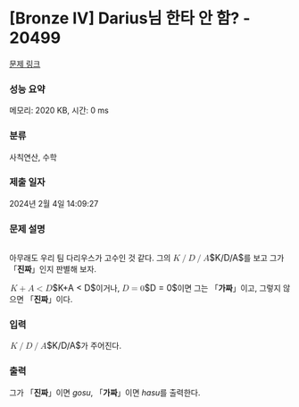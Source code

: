 # [Bronze IV] Darius님 한타 안 함? - 20499 

[문제 링크](https://www.acmicpc.net/problem/20499) 

### 성능 요약

메모리: 2020 KB, 시간: 0 ms

### 분류

사칙연산, 수학

### 제출 일자

2024년 2월 4일 14:09:27

### 문제 설명

<p style="text-align: center;"><img alt="" src=""></p>

<p>아무래도 우리 팀 다리우스가 고수인 것 같다. 그의 <mjx-container class="MathJax" jax="CHTML" style="font-size: 109%; position: relative;"><mjx-math class="MJX-TEX" aria-hidden="true"><mjx-mi class="mjx-i"><mjx-c class="mjx-c1D43E TEX-I"></mjx-c></mjx-mi><mjx-texatom texclass="ORD"><mjx-mo class="mjx-n"><mjx-c class="mjx-c2F"></mjx-c></mjx-mo></mjx-texatom><mjx-mi class="mjx-i"><mjx-c class="mjx-c1D437 TEX-I"></mjx-c></mjx-mi><mjx-texatom texclass="ORD"><mjx-mo class="mjx-n"><mjx-c class="mjx-c2F"></mjx-c></mjx-mo></mjx-texatom><mjx-mi class="mjx-i"><mjx-c class="mjx-c1D434 TEX-I"></mjx-c></mjx-mi></mjx-math><mjx-assistive-mml unselectable="on" display="inline"><math xmlns="http://www.w3.org/1998/Math/MathML"><mi>K</mi><mrow data-mjx-texclass="ORD"><mo>/</mo></mrow><mi>D</mi><mrow data-mjx-texclass="ORD"><mo>/</mo></mrow><mi>A</mi></math></mjx-assistive-mml><span aria-hidden="true" class="no-mathjax mjx-copytext">$K/D/A$</span></mjx-container>를 보고 그가 「<strong>진짜</strong>」인지 판별해 보자.</p>

<p><mjx-container class="MathJax" jax="CHTML" style="font-size: 109%; position: relative;"> <mjx-math class="MJX-TEX" aria-hidden="true"><mjx-mi class="mjx-i"><mjx-c class="mjx-c1D43E TEX-I"></mjx-c></mjx-mi><mjx-mo class="mjx-n" space="3"><mjx-c class="mjx-c2B"></mjx-c></mjx-mo><mjx-mi class="mjx-i" space="3"><mjx-c class="mjx-c1D434 TEX-I"></mjx-c></mjx-mi><mjx-mo class="mjx-n" space="4"><mjx-c class="mjx-c3C"></mjx-c></mjx-mo><mjx-mi class="mjx-i" space="4"><mjx-c class="mjx-c1D437 TEX-I"></mjx-c></mjx-mi></mjx-math><mjx-assistive-mml unselectable="on" display="inline"><math xmlns="http://www.w3.org/1998/Math/MathML"><mi>K</mi><mo>+</mo><mi>A</mi><mo><</mo><mi>D</mi></math></mjx-assistive-mml><span aria-hidden="true" class="no-mathjax mjx-copytext">$K+A < D$</span></mjx-container>이거나, <mjx-container class="MathJax" jax="CHTML" style="font-size: 109%; position: relative;"><mjx-math class="MJX-TEX" aria-hidden="true"><mjx-mi class="mjx-i"><mjx-c class="mjx-c1D437 TEX-I"></mjx-c></mjx-mi><mjx-mo class="mjx-n" space="4"><mjx-c class="mjx-c3D"></mjx-c></mjx-mo><mjx-mn class="mjx-n" space="4"><mjx-c class="mjx-c30"></mjx-c></mjx-mn></mjx-math><mjx-assistive-mml unselectable="on" display="inline"><math xmlns="http://www.w3.org/1998/Math/MathML"><mi>D</mi><mo>=</mo><mn>0</mn></math></mjx-assistive-mml><span aria-hidden="true" class="no-mathjax mjx-copytext">$D = 0$</span></mjx-container>이면 그는 「<strong>가짜</strong>」이고, 그렇지 않으면 「<strong>진짜</strong>」이다.</p>

### 입력 

 <p><mjx-container class="MathJax" jax="CHTML" style="font-size: 109%; position: relative;"> <mjx-math class="MJX-TEX" aria-hidden="true"><mjx-mi class="mjx-i"><mjx-c class="mjx-c1D43E TEX-I"></mjx-c></mjx-mi><mjx-texatom texclass="ORD"><mjx-mo class="mjx-n"><mjx-c class="mjx-c2F"></mjx-c></mjx-mo></mjx-texatom><mjx-mi class="mjx-i"><mjx-c class="mjx-c1D437 TEX-I"></mjx-c></mjx-mi><mjx-texatom texclass="ORD"><mjx-mo class="mjx-n"><mjx-c class="mjx-c2F"></mjx-c></mjx-mo></mjx-texatom><mjx-mi class="mjx-i"><mjx-c class="mjx-c1D434 TEX-I"></mjx-c></mjx-mi></mjx-math><mjx-assistive-mml unselectable="on" display="inline"><math xmlns="http://www.w3.org/1998/Math/MathML"><mi>K</mi><mrow data-mjx-texclass="ORD"><mo>/</mo></mrow><mi>D</mi><mrow data-mjx-texclass="ORD"><mo>/</mo></mrow><mi>A</mi></math></mjx-assistive-mml><span aria-hidden="true" class="no-mathjax mjx-copytext">$K/D/A$</span></mjx-container>가 주어진다.</p>

### 출력 

 <p>그가 「<strong>진짜</strong>」이면 <em>gosu</em>, 「<strong>가짜</strong>」이면 <em>hasu</em>를 출력한다.</p>

